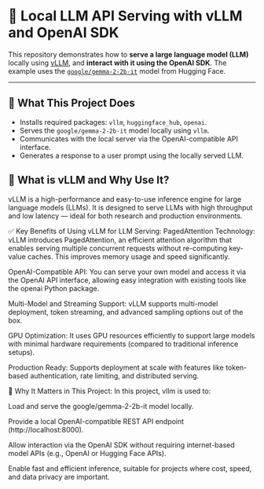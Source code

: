 # 🚀 Local LLM API Serving with vLLM and OpenAI SDK

This repository demonstrates how to **serve a large language model (LLM)** locally using [vLLM](https://github.com/vllm-project/vllm), and **interact with it using the OpenAI SDK**. The example uses the [`google/gemma-2-2b-it`](https://huggingface.co/google/gemma-2-2b-it) model from Hugging Face.

---

## 🧠 What This Project Does

- Installs required packages: `vllm`, `huggingface_hub`, `openai`.
- Serves the `google/gemma-2-2b-it` model locally using `vllm`.
- Communicates with the local server via the OpenAI-compatible API interface.
- Generates a response to a user prompt using the locally served LLM.


## 🧩 What is vLLM and Why Use It?
vLLM is a high-performance and easy-to-use inference engine for large language models (LLMs). It is designed to serve LLMs with high throughput and low latency — ideal for both research and production environments.

✅ Key Benefits of Using vLLM for LLM Serving:
PagedAttention Technology: vLLM introduces PagedAttention, an efficient attention algorithm that enables serving multiple concurrent requests without re-computing key-value caches. This improves memory usage and speed significantly.

OpenAI-Compatible API: You can serve your own model and access it via the OpenAI API interface, allowing easy integration with existing tools like the openai Python package.

Multi-Model and Streaming Support: vLLM supports multi-model deployment, token streaming, and advanced sampling options out of the box.

GPU Optimization: It uses GPU resources efficiently to support large models with minimal hardware requirements (compared to traditional inference setups).

Production Ready: Supports deployment at scale with features like token-based authentication, rate limiting, and distributed serving.

📌 Why It Matters in This Project:
In this project, vllm is used to:

Load and serve the google/gemma-2-2b-it model locally.

Provide a local OpenAI-compatible REST API endpoint (http://localhost:8000).

Allow interaction via the OpenAI SDK without requiring internet-based model APIs (e.g., OpenAI or Hugging Face APIs).

Enable fast and efficient inference, suitable for projects where cost, speed, and data privacy are important.

